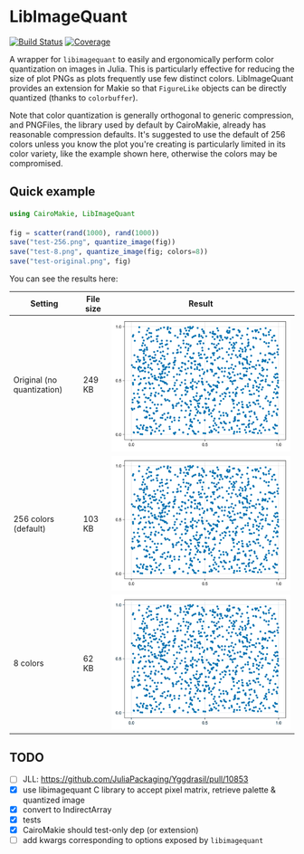 # LibImageQuant

[![Build Status](https://github.com/ericphanson/LibImageQuant.jl/actions/workflows/CI.yml/badge.svg?branch=main)](https://github.com/ericphanson/LibImageQuant.jl/actions/workflows/CI.yml?query=branch%3Amain)
[![Coverage](https://codecov.io/gh/ericphanson/LibImageQuant.jl/branch/main/graph/badge.svg)](https://codecov.io/gh/ericphanson/LibImageQuant.jl)

A wrapper for `libimagequant` to easily and ergonomically perform color quantization on images in Julia.
This is particularly effective for reducing the size of plot PNGs as plots frequently use few distinct colors. LibImageQuant provides an extension for Makie so that `FigureLike` objects can be directly quantized (thanks to `colorbuffer`).

Note that color quantization is generally orthogonal to generic compression, and PNGFiles, the library used by default by CairoMakie, already has reasonable compression defaults. It's suggested to use the default of 256 colors unless you know the plot you're creating is particularly limited in its color variety, like the example shown here, otherwise the colors may be compromised.

## Quick example

```julia
using CairoMakie, LibImageQuant

fig = scatter(rand(1000), rand(1000))
save("test-256.png", quantize_image(fig))
save("test-8.png", quantize_image(fig; colors=8))
save("test-original.png", fig)
```

You can see the results here:

| Setting | File size | Result |
|---------|-----------|---------|
| Original (no quantization) | 249 KB | ![Original](test-original.png) |
| 256 colors (default) | 103 KB | ![256 colors](test-256.png) |
| 8 colors | 62 KB | ![8 colors](test-8.png) |

## TODO

- [ ] JLL: https://github.com/JuliaPackaging/Yggdrasil/pull/10853
- [x] use libimagequant C library to accept pixel matrix, retrieve palette & quantized image
- [x] convert to IndirectArray
- [x] tests
- [x] CairoMakie should test-only dep (or extension)
- [ ] add kwargs corresponding to options exposed by `libimagequant`
